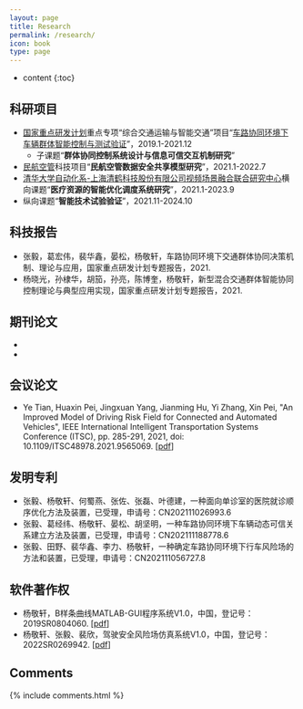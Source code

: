 ```yaml
---
layout: page
title: Research
permalink: /research/
icon: book
type: page
---
```


* content
{:toc}

## 科研项目

+ [国家重点研发计划](https://baike.baidu.com/item/%E5%9B%BD%E5%AE%B6%E9%87%8D%E7%82%B9%E7%A0%94%E5%8F%91%E8%AE%A1%E5%88%92/19395314?fr=aladdin)重点专项“综合交通运输与智能交通”项目“[车路协同环境下车辆群体智能控制与测试验证](https://www.jingxuanyang.com/file_upload/综合交通运输与智能交通重点专项2018年度项目申报指南.pdf)”，2019.1-2021.12
  + 子课题“**群体协同控制系统设计与信息可信交互机制研究**”
+ [民航空管](http://www.atmb.net.cn/)科技项目“**民航空管数据安全共享模型研究**”，2021.1-2022.7
+ [清华大学自动化系-上海清鹤科技股份有限公司视频场景融合联合研究中心](https://www.tsinghua.edu.cn/kxyj/kyjg/lhgjjg.htm)横向课题“**医疗资源的智能优化调度系统研究**”，2021.1-2023.9
+ 纵向课题“**智能技术试验验证**”，2021.11-2024.10

## 科技报告

+ 张毅，葛宏伟，裴华鑫，晏松，杨敬轩，车路协同环境下交通群体协同决策机制、理论与应用，国家重点研发计划专题报告，2021.
+ 杨晓光，孙棣华，胡笳，孙亮，陈博奎，杨敬轩，新型混合交通群体智能协同控制理论与典型应用实现，国家重点研发计划专题报告，2021.

## 期刊论文

+ 
+ 

## 会议论文

+ Ye Tian, Huaxin Pei, Jingxuan Yang, Jianming Hu, Yi Zhang, Xin Pei, "An Improved Model of Driving Risk Field for Connected and Automated Vehicles", 
IEEE International Intelligent Transportation Systems Conference (ITSC), pp. 285-291, 2021, doi: 10.1109/ITSC48978.2021.9565069. [[pdf](https://www.jingxuanyang.com/file_upload/An_Improved_Model_of_Driving_Risk_Field_for_Connected_and_Automated_Vehicles.pdf)]

## 发明专利

+ 张毅、杨敬轩、何蜀燕、张佐、张磊、叶德建，一种面向单诊室的医院就诊顺序优化方法及装置，已受理，申请号：CN202111026993.6
+ 张毅、葛经纬、杨敬轩、晏松、胡坚明，一种车路协同环境下车辆动态可信关系建立方法及装置，已受理，申请号：CN202111188778.6
+ 张毅、田野、裴华鑫、李力、杨敬轩，一种确定车路协同环境下行车风险场的方法和装置，已受理，申请号：CN202111056727.8

## 软件著作权

+ 杨敬轩，B样条曲线MATLAB-GUI程序系统V1.0，中国，登记号：2019SR0804060. [[pdf](https://www.jingxuanyang.com/file_upload/2019SR-BSpline.pdf)]
+ 杨敬轩、张毅、裴欣，驾驶安全风险场仿真系统V1.0，中国，登记号：2022SR0269942. [[pdf](https://www.jingxuanyang.com/file_upload/2022SR-DSF.pdf)]

## Comments

{% include comments.html %}
